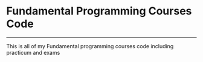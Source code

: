 # Fundamental Programming Courses Code
---
This is all of my Fundamental programming courses code including practicum and exams
